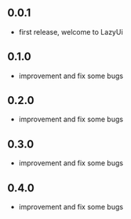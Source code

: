 ## 0.0.1

* first release, welcome to LazyUi

## 0.1.0

* improvement and fix some bugs

## 0.2.0

* improvement and fix some bugs

## 0.3.0

* improvement and fix some bugs

## 0.4.0

* improvement and fix some bugs
